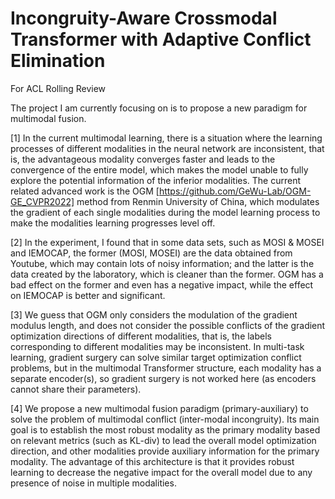 # Incongruity-Aware Crossmodal Transformer with Adaptive Conflict Elimination
For ACL Rolling Review

The project I am currently focusing on is to propose a new paradigm for multimodal fusion.
      
[1] In the current multimodal learning, there is a situation where the learning processes of different modalities in the neural network are inconsistent, that is, the advantageous modality converges faster and leads to the convergence of the entire model, which makes the model unable to fully explore the potential information of the inferior modalities. The current related advanced work is the OGM [https://github.com/GeWu-Lab/OGM-GE_CVPR2022] method from Renmin University of China, which modulates the gradient of each single modalities during the model learning process to make the modalities learning progresses level off. 

[2] In the experiment, I found that in some data sets, such as MOSI & MOSEI and IEMOCAP, the former (MOSI, MOSEI) are the data obtained from Youtube, which may contain lots of noisy information; and the latter is the data created by the laboratory, which is cleaner than the former. OGM has a bad effect on the former and even has a negative impact, while the effect on IEMOCAP is better and significant.

[3] We guess that OGM only considers the modulation of the gradient modulus length, and does not consider the possible conflicts of the gradient optimization directions of different modalities, that is, the labels corresponding to different modalities may be inconsistent. In multi-task learning, gradient surgery can solve similar target optimization conflict problems, but in the multimodal Transformer structure, each modality has a separate encoder(s), so gradient surgery is not worked here (as encoders cannot share their parameters).

[4] We propose a new multimodal fusion paradigm (primary-auxiliary) to solve the problem of multimodal conflict (inter-modal incongruity). Its main goal is to establish the most robust modality as the primary modality based on relevant metrics (such as KL-div) to lead the overall model optimization direction, and other modalities provide auxiliary information for the primary modality. The advantage of this architecture is that it provides robust learning to decrease the negative impact for the overall model due to any presence of noise in multiple modalities.
